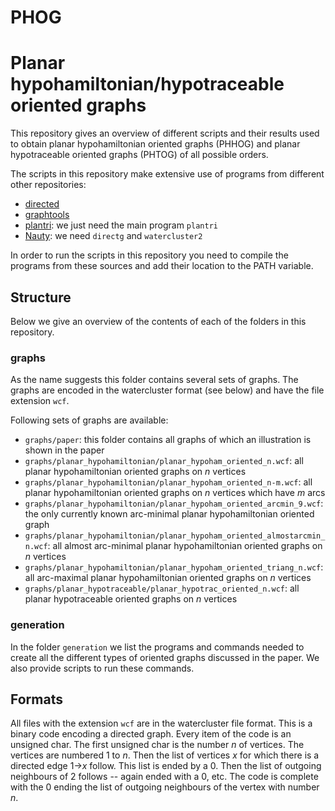 PHOG
====

Planar hypohamiltonian/hypotraceable oriented graphs
====================================================

This repository gives an overview of different scripts and their results used to obtain planar hypohamiltonian oriented graphs (PHHOG) and planar hypotraceable oriented graphs (PHTOG) of all possible orders.

The scripts in this repository make extensive use of programs from different other repositories:

* [directed](https://github.com/nvcleemp/directed)
* [graphtools](https://github.com/nvcleemp/graphtools)
* [plantri](http://users.cecs.anu.edu.au/~bdm/plantri/): we just need the main program `plantri`
* [Nauty](http://pallini.di.uniroma1.it/): we need `directg` and `watercluster2`

In order to run the scripts in this repository you need to compile the programs from these sources and add their location to the PATH variable.

Structure
---------

Below we give an overview of the contents of each of the folders in this repository.

### graphs

As the name suggests this folder contains several sets of graphs. The graphs are encoded in the watercluster format (see below) and have the file extension `wcf`.

Following sets of graphs are available:

* `graphs/paper`: this folder contains all graphs of which an illustration is shown in the paper
* `graphs/planar_hypohamiltonian/planar_hypoham_oriented_n.wcf`: all planar hypohamiltonian oriented graphs on *n* vertices
* `graphs/planar_hypohamiltonian/planar_hypoham_oriented_n-m.wcf`: all planar hypohamiltonian oriented graphs on *n* vertices which have *m* arcs
* `graphs/planar_hypohamiltonian/planar_hypoham_oriented_arcmin_9.wcf`: the only currently known arc-minimal planar hypohamiltonian oriented graph
* `graphs/planar_hypohamiltonian/planar_hypoham_oriented_almostarcmin_n.wcf`: all almost arc-minimal planar hypohamiltonian oriented graphs on *n* vertices 
* `graphs/planar_hypohamiltonian/planar_hypoham_oriented_triang_n.wcf`: all arc-maximal planar hypohamiltonian oriented graphs on *n* vertices
* `graphs/planar_hypotraceable/planar_hypotrac_oriented_n.wcf`: all planar hypotraceable oriented graphs on *n* vertices


### generation

In the folder `generation` we list the programs and commands needed to create all the different types of oriented graphs discussed in the paper. We also provide scripts to run these commands.

Formats
-------

All files with the extension `wcf` are in the watercluster file format. This is a binary code encoding a directed graph. Every item of the code is an unsigned char. The first unsigned char is the number *n* of vertices. The vertices are numbered 1 to *n*. Then the list of vertices *x* for which there is a directed edge 1->*x* follow. This list is ended by a 0. Then the list of outgoing neighbours of 2 follows -- again ended with a 0, etc. The code is complete with the 0 ending the list of outgoing neighbours of the vertex with number *n*.
